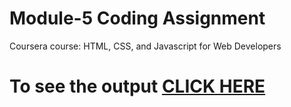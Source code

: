 # Module-5 Coding Assignment

Coursera course: HTML, CSS, and Javascript for Web Developers

# To see the output [CLICK HERE](https://divyanshubisht.github.io/coursera-test/mod-5-solution/index.html)
